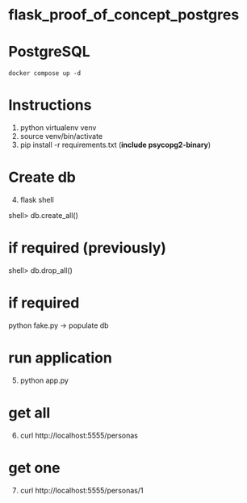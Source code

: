 # flask_proof_of_concept_postgres

# PostgreSQL
```
docker compose up -d
```

# Instructions
1. python virtualenv venv
2. source venv/bin/activate
3. pip install -r requirements.txt (**include psycopg2-binary**)

# Create db
4. flask shell
   
 shell> db.create_all()

# if required (previously)
 shell> db.drop_all()

# if required
 python fake.py  -> populate db

# run application
5. python app.py

# get all
6. curl http://localhost:5555/personas

# get one
7. curl http://localhost:5555/personas/1
